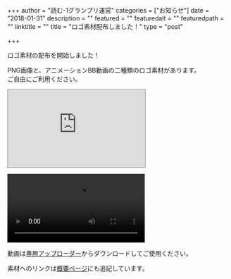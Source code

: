 +++
author = "読む-1グランプリ運営"
categories = ["お知らせ"]
date = "2018-01-31"
description = ""
featured = ""
featuredalt = ""
featuredpath = ""
linktitle = ""
title = "ロゴ素材配布しました！"
type = "post"

+++

ロゴ素材の配布を開始しました！

PNG画像と、アニメーションBB動画の二種類のロゴ素材があります。  
ご自由にご利用ください。

<p>
<iframe width="312" height="176" src="http://ext.seiga.nicovideo.jp/thumb/im7836885" scrolling="no" style="border:solid 1px #888;" frameborder="0"><a href="http://seiga.nicovideo.jp/seiga/im7836885">読ム-1グランプリ ロゴ</a></iframe>
</p>

<p>
<video id="video" src="/logo_BB.mp4" controls width="312"></video>
</p>

動画は[専用アップローダー](https://ux.getuploader.com/YOMU_1GP2018/download/7)からダウンロードしてご使用ください。

素材へのリンクは[概要ページ](/about)にも追記しています。

